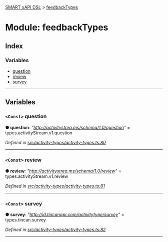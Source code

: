[SMART xAPI DSL](../README.md) > [feedbackTypes](../modules/feedbacktypes.md)

# Module: feedbackTypes

## Index

### Variables

* [question](feedbacktypes.md#question)
* [review](feedbacktypes.md#review)
* [survey](feedbacktypes.md#survey)

---

## Variables

<a id="question"></a>

### `<Const>` question

**● question**: *"http://activitystrea.ms/schema/1.0/question"* =  types.activityStream.v1.question

*Defined in [src/activity-types/activity-types.ts:80](https://github.com/Gradiant/smart-xapi-dsl/blob/master/src/activity-types/activity-types.ts#L80)*

___
<a id="review"></a>

### `<Const>` review

**● review**: *"http://activitystrea.ms/schema/1.0/review"* =  types.activityStream.v1.review

*Defined in [src/activity-types/activity-types.ts:81](https://github.com/Gradiant/smart-xapi-dsl/blob/master/src/activity-types/activity-types.ts#L81)*

___
<a id="survey"></a>

### `<Const>` survey

**● survey**: *"http://id.tincanapi.com/activitytype/survey"* =  types.tincan.survey

*Defined in [src/activity-types/activity-types.ts:82](https://github.com/Gradiant/smart-xapi-dsl/blob/master/src/activity-types/activity-types.ts#L82)*

___

